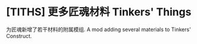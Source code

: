 # [TITHS] 更多匠魂材料 Tinkers' Things

为匠魂新增了若干材料的附属模组. A mod adding several materials to Tinkers' Construct.
